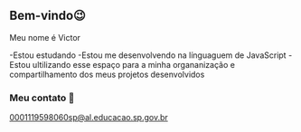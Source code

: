 ## Bem-vindo😉

Meu nome é Victor

-Estou estudando
-Estou me desenvolvendo na línguaguem de JavaScript
-Estou ultilizando esse espaço para a minha organanização e compartilhamento dos meus projetos desenvolvidos

### Meu contato 📧
0001119598060sp@al.educacao.sp.gov.br
